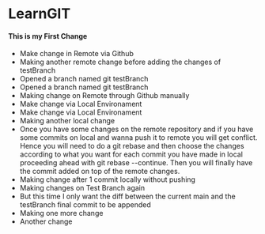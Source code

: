 # LearnGIT

#### This is my First Change

- Make change in Remote via Github
- Making another remote change before adding the changes of testBranch
 - Opened a branch named git testBranch
 - Opened a branch named git testBranch
 - Making change on Remote through Github manually
 - Make change via Local Environament
 - Make change via Local Environament
 - Making another local change 
 - Once you have some changes on the remote repository and if you have some commits on local and wanna push it to remote you will get conflict. Hence you will need to do a git rebase and then choose the changes according to what you want for each commit you have made in local proceeding ahead with git rebase --continue. Then you will finally have the commit added on top of the remote changes.
 - Making change after 1 commit locally without pushing
 - Making changes on Test Branch again
 - But this time I only want the diff between the current main and the testBranch final commit to be appended
 - Making one more change 
 - Another change
